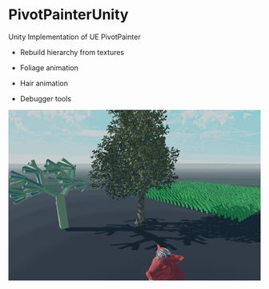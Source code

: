 # PivotPainterUnity

Unity Implementation of UE PivotPainter

* Rebuild hierarchy from textures

* Foliage animation

* Hair animation

* Debugger tools

![](https://github.com/fancyzero/UnityPivotPainter/blob/main/Images/Demo.gif)

